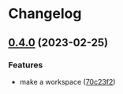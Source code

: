 # Changelog

## [0.4.0](https://github.com/blacha/rust-release-test/compare/a-v0.3.1...a-v0.4.0) (2023-02-25)


### Features

* make a workspace ([70c23f2](https://github.com/blacha/rust-release-test/commit/70c23f27533f26b6b1cad17670bfa347248c9129))
